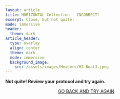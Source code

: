 ```yaml
---
layout: article
title: HORIZONTAL Collection - INCORRECT!
excerpt: Close, but not quite!
mode: immersive
header:
  theme: dark
article_header:
  type: overlay
  align: center
  theme: dark
  mode: immersive
  background_image:
    src: /assets/images/Headers/HI-Boat3.jpeg
---
```


**Not quite! Review your protocol and try again.**


<p align="center">
<a class="button button--outline-primary button--pill" href="HorizontalSupplies1">GO BACK AND TRY AGAIN</a></p>